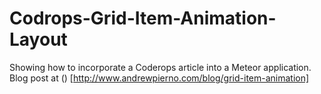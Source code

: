 # Codrops-Grid-Item-Animation-Layout

Showing how to incorporate a Coderops article into a Meteor application. Blog post at () [http://www.andrewpierno.com/blog/grid-item-animation]
